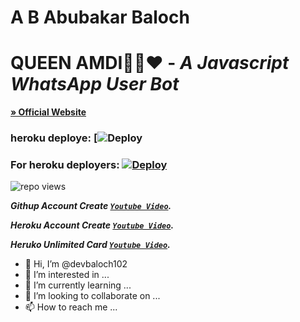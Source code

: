 # A B Abubakar Baloch

# **QUEEN AMDI💃🏻❤️** - _A Javascript WhatsApp User Bot_

**[» Official Website](https://www.youtube.com/@HEROKUCCBIN)**

### heroku deploye: [![Deploy](https://dashboard.heroku.com/new-app)

### For heroku deployers: [![Deploy](https://www.herokucdn.com/deploy/button.svg)](https://dashboard.heroku.com/new-app)

![repo views](https://hits.seeyoufarm.com/api/count/incr/badge.svg?url=https%3A%2F%2Fgithub.com%2FBlackAmda%2FQueenAmdi&count_bg=%2379C83D&title_bg=%23555555&icon=gitpod.svg&icon_color=%23E7E7E7&title=Views&edge_flat=false)


***Githup Account Create [`Youtube Video`](https://youtu.be/JdOZDvzg5EE?si=24Q-wpcjIVWs8WTi).*** 

***Heroku Account Create [`Youtube Video`](https://youtu.be/djJ8DOVcEVQ?si=QGTjz-Ba6N8yxRog).*** 

***Heruko Unlimited Card [`Youtube Video`](https://youtu.be/6nv1netcDbo?si=EFbLSTftGvNF0ZuS).*** 


- 👋 Hi, I’m @devbaloch102
- 👀 I’m interested in ...
- 🌱 I’m currently learning ...
- 💞️ I’m looking to collaborate on ...
- 📫 How to reach me ...
